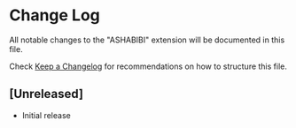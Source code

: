 # Change Log

All notable changes to the "ASHABIBI" extension will be documented in this file.

Check [Keep a Changelog](http://keepachangelog.com/) for recommendations on how to structure this file.

## [Unreleased]

- Initial release
